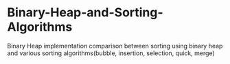 # Binary-Heap-and-Sorting-Algorithms
Binary Heap implementation
comparison between sorting using binary heap and various sorting algorithms(bubble, insertion, selection, quick, merge)
